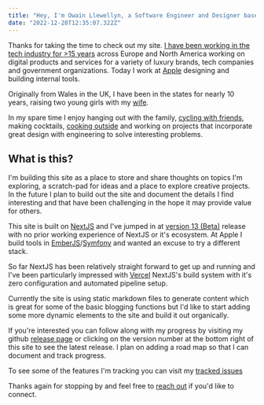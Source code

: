 ```yaml
---
title: "Hey, I'm Owain Llewellyn, a Software Engineer and Designer based in Austin, TX."
date: "2022-12-28T12:35:07.322Z"
---
```


Thanks for taking the time to check out my site. [I have been working in the tech industry for >15 years](https://www.linkedin.com/in/owainllewellyn) across Europe and North America working on digital products and services for a variety of luxury brands, tech companies and government organizations. Today I work at [Apple](https://apple.com) designing and building internal tools.

Originally from Wales in the UK, I have been in the states for nearly 10 years, raising two young girls with my [wife](https://www.selostudios.com/about).

In my spare time I enjoy hanging out with the family, [cycling with friends](https://breakfastclubatx.com), making cocktails, [cooking outside](https://us.gozney.com) and working on projects that incorporate great design with engineering to solve interesting problems.

## What is this?
I'm building this site as a place to store and share thoughts on topics I'm exploring, a scratch-pad for ideas and a place to explore creative projects. In the future I plan to build out the site and document the details I find interesting and that have been challenging in the hope it may provide value for others.

This site is built on [NextJS](https://nextjs.org) and I've jumped in at [version 13 (Beta)](https://beta.nextjs.org/docs) release with no prior working experience of NextJS or it's ecosystem. At Apple I build tools in [EmberJS](https://emberjs.com)/[Symfony](https://symfony.com) and wanted an excuse to try a different stack. 

So far NextJS has been relatively straight forward to get up and running and I've been particularly impressed with [Vercel](https://vercel.com) NextJS's build system with it's zero configuration and automated pipeline setup.

Currently the site is using static markdown files to generate content which is great for some of the basic blogging functions but I'd like to start adding some more dynamic elements to the site and build it out organically.

If you're interested you can follow along with my progress by visiting my github [release page](https://github.com/owzzz/owainl.blog/releases) or clicking on the version number at the bottom right of this site to see the latest release. I plan on adding a road map so that I can document and track progress.

To see some of the features I'm tracking you can visit my [tracked issues](https://github.com/owzzz/owainl.blog/issues?q=is%3Aissue+is%3Aopen+sort%3Aupdated-desc)

Thanks again for stopping by and feel free to [reach out](mailto:owain@owainl.co?subject=Website%20enquiry) if you'd like to connect.